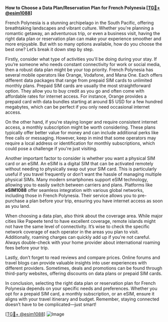 **How to Choose a Data Plan/Reservation Plan for French Polynesia [[TG💪+ @esim1088](https://t.me/s/esim1088)]**

French Polynesia is a stunning archipelago in the South Pacific, offering breathtaking landscapes and vibrant culture. Whether you're planning a romantic getaway, an adventurous trip, or even a business visit, having the right data plan or reservation plan can make your experience smoother and more enjoyable. But with so many options available, how do you choose the best one? Let’s break it down step by step.

Firstly, consider what type of activities you'll be doing during your stay. If you’re someone who needs constant connectivity for work or social media, then a robust data plan might be your top priority. French Polynesia has several mobile operators like Orange, Vodafone, and Mana One. Each offers different data packages that range from prepaid SIM cards to unlimited monthly plans. Prepaid SIM cards are usually the most straightforward option. They allow you to buy credit as you go and often come with affordable rates for internet access. For instance, Orange provides a prepaid card with data bundles starting at around $5 USD for a few hundred megabytes, which can be perfect if you only need occasional internet access.

On the other hand, if you're staying longer and require consistent internet access, a monthly subscription might be worth considering. These plans typically offer better value for money and can include additional perks like free calls or messaging. However, keep in mind that some operators may require a local address or identification for monthly subscriptions, which could pose a challenge if you're just visiting.

Another important factor to consider is whether you want a physical SIM card or an eSIM. An eSIM is a digital SIM that can be activated remotely without needing to physically swap out your SIM card. This is particularly useful if you travel frequently or don’t want the hassle of managing multiple physical SIMs. Many modern smartphones support eSIM technology, allowing you to easily switch between carriers and plans. Platforms like **eSIM1088** offer seamless integration with various global networks, including those in French Polynesia. Their service allows you to pre-purchase a plan before your trip, ensuring you have internet access as soon as you land.

When choosing a data plan, also think about the coverage area. While major cities like Papeete tend to have excellent coverage, remote islands might not have the same level of connectivity. It’s wise to check the specific network coverage of each operator in the areas you plan to visit. Additionally, roaming charges can quickly add up if you're not careful. Always double-check with your home provider about international roaming fees before your trip.

Lastly, don’t forget to read reviews and compare prices. Online forums and travel blogs can provide valuable insights into user experiences with different providers. Sometimes, deals and promotions can be found through third-party websites, offering discounts on data plans or prepaid SIM cards.

In conclusion, selecting the right data plan or reservation plan for French Polynesia depends on your specific needs and preferences. Whether you opt for a prepaid SIM card, a monthly subscription, or an eSIM, ensure it aligns with your travel itinerary and budget. Remember, staying connected doesn’t have to be complicated—just smart! 

[[TG💪+ @esim1088](https://t.me/s/esim1088)] ![Image](https://i.postimg.cc/Y0z9fWf4/image.png)